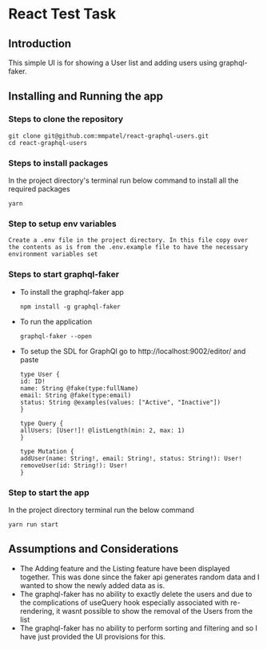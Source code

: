 # React Test Task

## Introduction
This simple UI is for showing a User list and adding users using graphql-faker.


## Installing and Running the app

### Steps to clone the repository

```
git clone git@github.com:mmpatel/react-graphql-users.git
cd react-graphql-users

```

### Steps to install packages
In the project directory's terminal run below command to install all the required packages
```
yarn
```
### Step to setup env variables

```
Create a .env file in the project directory. In this file copy over the contents as is from the .env.example file to have the necessary environment variables set
```


### Steps to start graphql-faker

* To install the graphql-faker app
    ```
    npm install -g graphql-faker
    ```
* To run the application
    ```
    graphql-faker --open
    ```
* To setup the SDL for GraphQl go to http://localhost:9002/editor/ and paste

    ```
    type User {
    id: ID!
    name: String @fake(type:fullName)
    email: String @fake(type:email)
    status: String @examples(values: ["Active", "Inactive"])
    }

    type Query {
    allUsers: [User!]! @listLength(min: 2, max: 1)
    }

    type Mutation {
    addUser(name: String!, email: String!, status: String!): User!
    removeUser(id: String!): User!
    }
    ```
### Step to start the app

In the project directory terminal run the below command
```
yarn run start
```

## Assumptions and Considerations

* The Adding feature and the Listing feature have been displayed together. This was done since the faker api generates random data and I wanted to show the newly added data as is.
* The graphql-faker has no ability to exactly delete the users and due to the complications of useQuery hook especially associated with re-rendering, it wasnt possible to show the removal of the Users from the list
* The graphql-faker has no ability to perform sorting and filtering and so I have just provided the UI provisions for this.